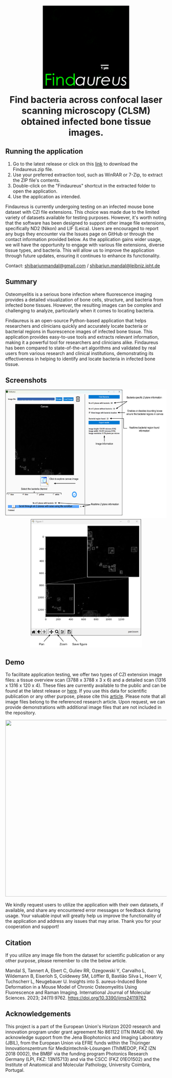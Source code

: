 <p align="center">
<img src = "https://github.com/shibarjun/Findaureus/blob/main/Images/Findaureus_icon_readme.gif" />
</p>

<h1 align="center" style="margin-top: 0px;">Find bacteria across confocal laser scanning microscopy (CLSM) obtained infected bone tissue images.</h1>


## Running the application

1. Go to the latest release or click on this [link](https://github.com/shibarjun/Findaureus/releases/download/untagged-9eee0dd3fb29d6cdb9d4/Findaureus.zip) to download the Findaureus.zip file.
2. Use your preferred extraction tool, such as WinRAR or 7-Zip, to extract the ZIP file's contents.
3. Double-click on the "Findaureus" shortcut in the extracted folder to open the application.
4. Use the application as intended.

Findaureus is currently undergoing testing on an infected mouse bone dataset with CZI file extensions. This choice was made due to the limited variety of datasets available for testing purposes. However, it's worth noting that the software has been designed to support other image file extensions, specifically ND2 (Nikon) and LIF (Leica). Users are encouraged to report any bugs they encounter via the Issues page on GitHub or through the contact information provided below. As the application gains wider usage, we will have the opportunity to engage with various file extensions, diverse tissue types, and bacteria. This will allow us to improve the application through future updates, ensuring it continues to enhance its functionality.

Contact: shibarjunmandal@gmail.com / shibarjun.mandal@leibniz.ipht.de

## Summary

Osteomyelitis is a serious bone infection where fluorescence imaging provides a detailed visualization of bone cells, structure, and bacteria from infected bone tissues. However, the resulting images can be complex and challenging to analyze, particularly when it comes to locating bacteria. 

Findaureus is an open-source Python-based application that helps researchers and clinicians quickly and accurately locate bacteria or bacterial regions in fluorescence images of infected bone tissue. This application provides easy-to-use tools and extracts relevant information, making it a powerful tool for researchers and clinicians alike. Findaureus has been compared to state-of-the-art algorithms and validated by real users from various research and clinical institutions, demonstrating its effectiveness in helping to identify and locate bacteria in infected bone tissue. 

## Screenshots

<p align="center">
<img src = "https://github.com/shibarjun/Findaureus/blob/main/Images/Screenshot_1.png" width="550" height="400" /><img src = "https://github.com/shibarjun/Findaureus/blob/main/Images/Screenshot_2.png" width="350" height="400" />   
</p>

## Demo

To facilitate application testing, we offer two types of CZI extension image files: a tissue overview scan (3788 x 3788 x 3 x 6) and a detailed scan (1316 x 1316 x 120 x 4). These files are currently available to the public and can be found at the latest release or [here](https://github.com/shibarjun/Findaureus/releases/download/untagged-9eee0dd3fb29d6cdb9d4/Dataset.zip). If you use this data for scientific publication or any other purpose, please cite this [article](https://www.mdpi.com/1422-0067/24/11/9762). Please note that all image files belong to the referenced research article. Upon request, we can provide demonstrations with additional image files that are not included in the repository.

<p align="center">
<img src = "https://github.com/shibarjun/FindAureus/blob/main/Images/Findaureus_Demo.gif" width="600" height="550" />   
</p>

We kindly request users to utilize the application with their own datasets, if available, and share any encountered error messages or feedback during usage. Your valuable input will greatly help us improve the functionality of the application and address any issues that may arise. Thank you for your cooperation and support!

## Citation
If you utilize any image file from the dataset for scientific publication or any other purpose, please remember to cite the below article.

Mandal S, Tannert A, Ebert C, Guliev RR, Ozegowski Y, Carvalho L, Wildemann B, Eiserloh S, Coldewey SM, Löffler B, Bastião Silva L, Hoerr V, Tuchscherr L, Neugebauer U. Insights into S. aureus-Induced Bone Deformation in a Mouse Model of Chronic Osteomyelitis Using Fluorescence and Raman Imaging. International Journal of Molecular Sciences. 2023; 24(11):9762. https://doi.org/10.3390/ijms24119762

## Acknowledgements

This project is a part of the European Union's Horizon 2020 research and innovation program under grant agreement No 861122 (ITN IMAGE-IN). We acknowledge support from the Jena Biophotonics and Imaging Laboratory (JBIL), from the European Union via EFRE funds within the Thüringer Innovationszentrum für Medizintechnik-Lösungen (ThIMEDOP, FKZ IZN 2018 0002), the BMBF via the funding program Photonics Research Germany (LPI, FKZ: 13N15713) and via the CSCC (FKZ 01EO1502) and the Institute of Anatomical and Molecular Pathology, University Coimbra, Portugal.
